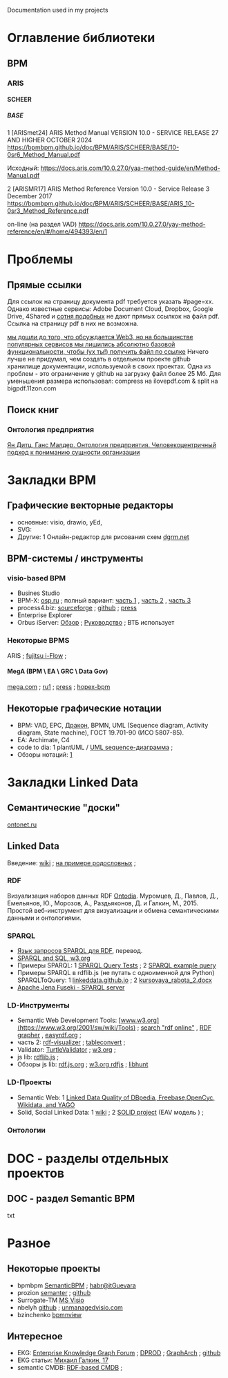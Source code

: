 Documentation used in my projects
# Оглавление библиотеки
## BPM
### ARIS
#### SCHEER
##### BASE
1 [ARISmet24] ARIS Method Manual VERSION 10.0 - SERVICE RELEASE 27 AND HIGHER OCTOBER 2024
https://bpmbpm.github.io/doc/BPM/ARIS/SCHEER/BASE/10-0sr6_Method_Manual.pdf

Исходный: https://docs.aris.com/10.0.27.0/yaa-method-guide/en/Method-Manual.pdf

2 [ARISMR17] ARIS Method Reference Version 10.0 - Service Release 3  December 2017
https://bpmbpm.github.io/doc/BPM/ARIS/SCHEER/BASE/ARIS_10-0sr3_Method_Reference.pdf

on-line (на раздел VAD)
https://docs.aris.com/10.0.27.0/yay-method-reference/en/#/home/494393/en/1

# Проблемы
## Прямые ссылки
Для ссылок на страницу документа pdf требуется указать #page=xx. Однако известные сервисы: Adobe Document Cloud, Dropbox, Google Drive, 4Shared и [сотня подобных](https://www.reddit.com/r/DataHoarder/comments/vm2xtm/cloud_storage_providers_for_free_storage/) не дают прямых ссылкок на файл pdf. Ссылка на страницу pdf в них не возможна.   

[мы дошли до того, что обсуждается Web3, но на большинстве популярных сервисов мы лишились абсолютно базовой функциональности, чтобы (ух ты!) получить файл по ссылке](https://www.reddit.com/r/DataHoarder/comments/yl2b2h/what_online_storage_lets_you_create_a_direct_link/) 
Ничего лучше не придумал, чем создать в отдельном проекте github хранилище документации, используемой в своих проектах. 
Одна из проблем - это ограничение у github на загрузку файл более 25 Мб. Для уменьшения размера использовал: compress на ilovepdf.com & split на bigpdf.11zon.com
## Поиск книг
### Онтология предприятия
[Ян Дитц, Ганс Малдер. Онтология предприятия. Человекоцентричный подход к пониманию сущности организации](https://ontograph.ru/ontologiya-predpriyatiya-cheloveko-tsentrichnyy-podhod-k-ponimaniyu-suschnosti-organizatsii/)
# Закладки BPM 
## Графические векторные редакторы
- основные: visio, drawio, yEd, 
- SVG:
- Другие: 1 Онлайн-редактор для рисования схем [dgrm.net](https://dgrm.net/ru/)
## BPM-системы / инструменты
### visio-based BPM
- Busines Studio
- BPM-X: [osp.ru](https://www.osp.ru/) ; полный вариант: [часть 1](https://learn.microsoft.com/ru-ru/archive/blogs/visio_ru/108) ,  [часть 2](https://learn.microsoft.com/ru-ru/archive/blogs/visio_ru/108-2) , [часть 3](https://learn.microsoft.com/ru-ru/archive/blogs/visio_ru/108-3)
- process4.biz: [sourceforge](https://sourceforge.net/) ; [github](https://github.com/process4/docs/tree/master) ; [press](https://www.pressetext.com/news/yaveon-tochter-process4biz-als-microsoft-visio-partner-des-jahres-ausgezeichnet.html)
- Enterprise Explorer
- Orbus iServer: [Обзор](https://koptelov.info/orbus-iserver/) ; [Руководство](https://orbus.blob.core.windows.net/ecosystem/user-guides/russian/1%20iS2019%20%D0%A0%D1%83%D0%BA%D0%BE%D0%B2%D0%BE%D0%B4%D1%81%D1%82%D0%B2%D0%BE%20%D0%BF%D0%BE%D0%BB%D1%8C%D0%B7%D0%BE%D0%B2%D0%B0%D1%82%D0%B5%D0%BB%D1%8F%20%D0%B4%D0%BB%D1%8F%20%D0%BF%D1%80%D0%B8%D0%BB%D0%BE%D0%B6%D0%B5%D0%BD%D0%B8%D1%8F%20iServer.pdf) ; ВТБ использует
### Некоторые BPMS 
ARIS ; [fujitsu i-Flow](https://www.fujitsu.com/downloads/SG/fapl/workflow/iflow_whitepaper.pdf) ; 
#### MegA (BPM \ EA \ GRC \ Data Gov)
[mega.com](https://www.mega.com/bmp-business-process-management-tool) ; [ru1](http://mega.mag-records.ru/it-architecture-modeling.html) ; [press](https://mega-bpmi.blogspot.com/) ; [hopex-bpm](https://www.mega.com/product-hopex-bpm-pricing)
## Некоторые графические нотации
- BPM: VAD, EPC, [Дракон](https://habr.com/ru/articles/541478/), BPMN, UML (Sequence diagram, Activity diagram,  State machine), ГОСТ 19.701-90 (ИСО 5807-85).
- EA: Archimate, C4
- code to dia: 1 plantUML / [UML sequence-диаграмма](https://habr.com/ru/articles/814769/) ;
- Обзоры нотаций: [1](https://infostart.ru/pm/1435952/)
# Закладки Linked Data 
## Семантические "доски"
[ontonet.ru](https://ontonet.ru/)
## Linked Data
Введение: [wiki](https://en.wikipedia.org/wiki/Linked_data) ; [на примере родословных](https://habr.com/ru/articles/270857/) ; 
### RDF
Визуализация наборов данных RDF [Ontodia](https://github.com/metaphacts/ontodia/). Муромцев, Д., Павлов, Д., Емельянов, Ю., Морозов, А., Раздьяконов, Д. и Галкин, М., 2015. Простой веб-инструмент для визуализации и обмена семантическими данными и онтологиями.  
### SPARQL
- [Язык запросов SPARQL для RDF](https://web.archive.org/web/20090401192412/http://shcherbak.net/translations/ru_sparql_shcherbak_net.html), перевод.  
- [SPARQL and SQL, w3.org](https://www.w3.org/2012/Talks/0604-SPARQL-SQL/high-level)
- Примеры SPARQL: 1 [SPARQL Query Tests](https://www.w3.org/2001/sw/DataAccess/rq23/examples.html) ; 2 [SPARQL example query](https://sparql.uniprot.org/.well-known/sparql-examples/)
- Примеры SPARQL в rdflib.js (не путать с одноименной для Python) SPARQLToQuery: 1 [linkeddata.github.io](https://linkeddata.github.io/rdflib.js/doc/functions/SPARQLToQuery.html) ; 2 [kursovaya_rabota_2.docx](https://www.kubsu.ru/sites/default/files/users/8735/portfolio/kursovaya_rabota_2_0.docx)
- [Apache Jena Fuseki - SPARQL server](https://jena.apache.org/documentation/fuseki2/)
### LD-Инструменты
- Semantic Web Development Tools: [www.w3.org](https://www.w3.org/2001/sw/wiki/Tools) ; [search "rdf online"](https://www.google.com/search?q=rdf+online&oq=rdf+online) , [RDF grapher](https://www.ldf.fi/service/rdf-grapher) , [easyrdf.org](https://www.easyrdf.org/converter) ;
- часть 2: [rdf-visualizer](https://issemantic.net/rdf-visualizer) ; [tableconvert](https://tableconvert.com/rdf-generator) ;
- Validator: [TurtleValidator](https://github.com/IDLabResearch/TurtleValidator) ; [w3.org](https://www.w3.org/RDF/Validator/) ;
- js lib: [rdflib.js](https://linkeddata.github.io/rdflib.js/doc/index.html) ;
- Обзоры js lib: [rdf.js.org](https://rdf.js.org/) ; [w3.org rdfjs](https://www.w3.org/community/rdfjs/wiki/Comparison_of_RDFJS_libraries) ; [libhunt](https://js.libhunt.com/rdflib-js-alternatives)
### LD-Проекты
- Semantic Web: 1 [Linked Data Quality of DBpedia, Freebase,OpenCyc, Wikidata, and YAGO](https://www.researchgate.net/publication/315065385_Linked_data_quality_of_DBpedia_Freebase_OpenCyc_Wikidata_and_YAGO)
- Solid, Social Linked Data: 1 [wiki](https://ru.wikipedia.org/wiki/Solid_(%D0%BF%D1%80%D0%BE%D0%B5%D0%BA%D1%82_%D0%B4%D0%B5%D1%86%D0%B5%D0%BD%D1%82%D1%80%D0%B0%D0%BB%D0%B8%D0%B7%D0%BE%D0%B2%D0%B0%D0%BD%D0%BD%D0%BE%D0%B9_%D0%B2%D1%81%D0%B5%D0%BC%D0%B8%D1%80%D0%BD%D0%BE%D0%B9_%D0%BF%D0%B0%D1%83%D1%82%D0%B8%D0%BD%D1%8B) ) ;
2 [SOLID project](https://habr.com/ru/articles/539170/) (EAV модель ) ;
### Онтологии
# DOC - разделы отдельных проектов
## DOC - раздел Semantic BPM
txt
# Разное
## Некоторые проекты
- bpmbpm [SemanticBPM](https://github.com/bpmbpm/SemanticBPM) ; [habr@itGuevara](https://habr.com/ru/users/itGuevara/articles/)
- prozion [semanter](https://codeberg.org/prozion/semanter) ; [github](https://github.com/prozion)
- Surrogate-TM [MS Visio](https://github.com/Surrogate-TM/surrogate-tm.github.io/tree/master)
- nbelyh [github](https://github.com/) ; [unmanagedvisio.com](https://unmanagedvisio.com/about/)
- bzinchenko [bpmnview](https://github.com/bzinchenko/bpmnview)
## Интересное
- EKG: [Enterprise Knowledge Graph Forum](https://www.ekgf.org/) ; [DPROD](https://ekgf.github.io/data-product-spec/dprod.html#normative-references) ; [GraphArch](https://ekgf.github.io/grapharch/) ; [github](https://github.com/EKGF)
- EKG статьи: [Михаил Галкин, 17](https://www.semanticscholar.org/paper/Enterprise-Knowledge-Graphs%3A-A-Semantic-Approach-in-Galkin-Auer/ab92297e4d12a84d1b3ecb688e43f8cabbb8015d)
- semantic CMDB: [RDF-based CMDB](https://habr.com/ru/articles/854240/comments/#comment_27495234) ;
